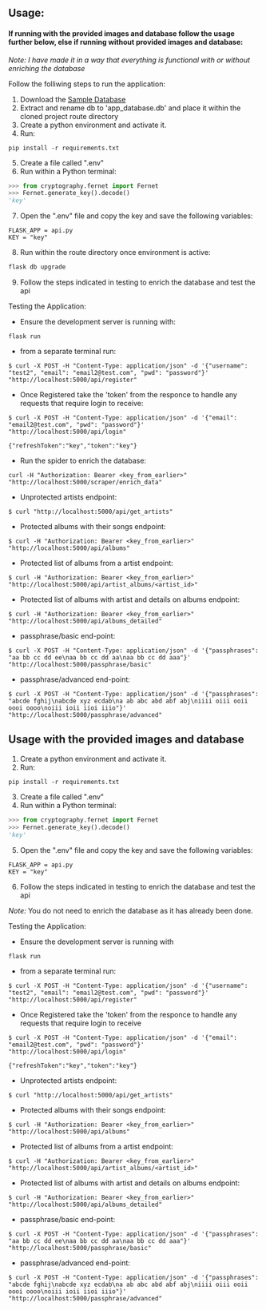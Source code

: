 ## Usage:

#### If running with the provided images and database follow the usage further below, else if running without provided images and database:
*Note: I have made it in a way that everything is functional with or without enriching the database*

Follow the folliwing steps to run the application:
1) Download the [Sample Database](https://www.sqlitetutorial.net/sqlite-sample-database/)
2) Extract and rename db to 'app_database.db' and place it within the cloned project route directory
3) Create a python environment and activate it.
4) Run:

```
pip install -r requirements.txt
```

5) Create a file called ".env" 
6) Run within a Python terminal:

```Python
>>> from cryptography.fernet import Fernet
>>> Fernet.generate_key().decode()
'key'
```

7) Open the ".env" file and copy the key and save the following variables:

```
FLASK_APP = api.py
KEY = "key"
```

8) Run within the route directory once environment is active:

```Python
flask db upgrade
```

9) Follow the steps indicated in testing to enrich the database and test the api


Testing the Application:

- Ensure the development server is running with:

```
flask run
```

- from a separate terminal run:

```
$ curl -X POST -H "Content-Type: application/json" -d '{"username": "test2", "email": "email2@test.com", "pwd": "password"}' "http://localhost:5000/api/register"
```

- Once Registered take the 'token' from the responce to handle any requests that require login to receive:

```
$ curl -X POST -H "Content-Type: application/json" -d '{"email": "email2@test.com", "pwd": "password"}' "http://localhost:5000/api/login"

{"refreshToken":"key","token":"key"}
```


- Run the spider to enrich the database: 

```
curl -H "Authorization: Bearer <key_from_earlier>" "http://localhost:5000/scraper/enrich_data"

```

- Unprotected artists endpoint:

```
$ curl "http://localhost:5000/api/get_artists"
```

- Protected albums with their songs endpoint:

```
$ curl -H "Authorization: Bearer <key_from_earlier>" "http://localhost:5000/api/albums"
```

- Protected list of albums from a artist endpoint:

```
$ curl -H "Authorization: Bearer <key_from_earlier>" "http://localhost:5000/api/artist_albums/<artist_id>"
```

- Protected list of albums with artist and details on albums endpoint:

```
$ curl -H "Authorization: Bearer <key_from_earlier>" "http://localhost:5000/api/albums_detailed"
```

- passphrase/basic end-point:

```
$ curl -X POST -H "Content-Type: application/json" -d '{"passphrases": "aa bb cc dd ee\naa bb cc dd aa\naa bb cc dd aaa"}' "http://localhost:5000/passphrase/basic"
```

- passphrase/advanced end-point:

```
$ curl -X POST -H "Content-Type: application/json" -d '{"passphrases": "abcde fghij\nabcde xyz ecdab\na ab abc abd abf abj\niiii oiii ooii oooi oooo\noiii ioii iioi iiio"}' "http://localhost:5000/passphrase/advanced"
```



## Usage with the provided images and database

1) Create a python environment and activate it.
2) Run: 

```
pip install -r requirements.txt
```

3) Create a file called ".env" 
4) Run within a Python terminal:

```Python
>>> from cryptography.fernet import Fernet
>>> Fernet.generate_key().decode()
'key'
```
5) Open the ".env" file and copy the key and save the following variables:
```
FLASK_APP = api.py
KEY = "key"
```

6) Follow the steps indicated in testing to enrich the database and test the api


*Note:* You do not need to enrich the database as it has already been done.

Testing the Application:

- Ensure the development server is running with 
```
flask run
```
- from a separate terminal run:
```
$ curl -X POST -H "Content-Type: application/json" -d '{"username": "test2", "email": "email2@test.com", "pwd": "password"}' "http://localhost:5000/api/register"

```

- Once Registered take the 'token' from the responce to handle any requests that require login to receive

```
$ curl -X POST -H "Content-Type: application/json" -d '{"email": "email2@test.com", "pwd": "password"}' "http://localhost:5000/api/login"

{"refreshToken":"key","token":"key"}
```


- Unprotected artists endpoint:

```
$ curl "http://localhost:5000/api/get_artists"
```

- Protected albums with their songs endpoint:

```
$ curl -H "Authorization: Bearer <key_from_earlier>" "http://localhost:5000/api/albums"
```

- Protected list of albums from a artist endpoint:

```
$ curl -H "Authorization: Bearer <key_from_earlier>" "http://localhost:5000/api/artist_albums/<artist_id>"
```

- Protected list of albums with artist and details on albums endpoint:

```
$ curl -H "Authorization: Bearer <key_from_earlier>" "http://localhost:5000/api/albums_detailed"
```

- passphrase/basic end-point:

```
$ curl -X POST -H "Content-Type: application/json" -d '{"passphrases": "aa bb cc dd ee\naa bb cc dd aa\naa bb cc dd aaa"}' "http://localhost:5000/passphrase/basic"

```

- passphrase/advanced end-point:

```
$ curl -X POST -H "Content-Type: application/json" -d '{"passphrases": "abcde fghij\nabcde xyz ecdab\na ab abc abd abf abj\niiii oiii ooii oooi oooo\noiii ioii iioi iiio"}' "http://localhost:5000/passphrase/advanced"
```


